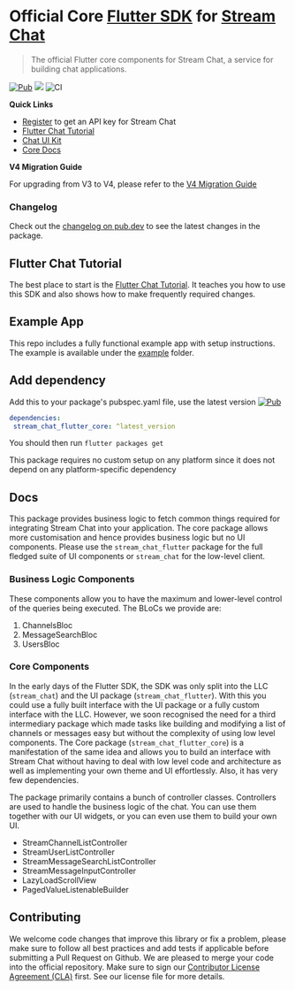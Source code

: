 # Official Core [Flutter SDK](https://getstream.io/chat/sdk/flutter/) for [Stream Chat](https://getstream.io/chat/)

> The official Flutter core components for Stream Chat, a service for
> building chat applications.

[![Pub](https://img.shields.io/pub/v/stream_chat_flutter_core.svg)](https://pub.dartlang.org/packages/stream_chat_flutter_core)
![](https://img.shields.io/badge/platform-flutter%20%7C%20flutter%20web-ff69b4.svg?style=flat-square)
![CI](https://github.com/GetStream/stream-chat-flutter/workflows/stream_flutter_workflow/badge.svg?branch=master)

**Quick Links**

- [Register](https://getstream.io/chat/trial/) to get an API key for Stream Chat
- [Flutter Chat Tutorial](https://getstream.io/chat/flutter/tutorial/)
- [Chat UI Kit](https://getstream.io/chat/ui-kit/)
- [Core Docs](https://getstream.io/chat/docs/sdk/flutter/stream_chat_flutter_core/introduction/)

**V4 Migration Guide**

For upgrading from V3 to V4, please refer to the [V4 Migration Guide](https://getstream.io/chat/docs/sdk/flutter/guides/migration_guide_4_0/)

### Changelog

Check out the [changelog on pub.dev](https://pub.dev/packages/stream_chat_flutter_core/changelog) to see the latest changes in the package.

## Flutter Chat Tutorial

The best place to start is the [Flutter Chat Tutorial](https://getstream.io/chat/flutter/tutorial/).
It teaches you how to use this SDK and also shows how to make frequently required changes.

## Example App

This repo includes a fully functional example app with setup instructions.
The example is available under the [example](https://github.com/GetStream/stream-chat-flutter/tree/main/packages/stream_chat_flutter_core/example) folder.

## Add dependency
Add this to your package's pubspec.yaml file, use the latest version [![Pub](https://img.shields.io/pub/v/stream_chat_flutter_core.svg)](https://pub.dartlang.org/packages/stream_chat_flutter_core)
```yaml
dependencies:
 stream_chat_flutter_core: ^latest_version
```

You should then run `flutter packages get`

This package requires no custom setup on any platform since it does not depend on any platform-specific dependency

## Docs

This package provides business logic to fetch common things required for integrating Stream Chat into your application.
The core package allows more customisation and hence provides business logic but no UI components.
Please use the `stream_chat_flutter` package for the full fledged suite of UI components or `stream_chat` for the low-level client.

### Business Logic Components

These components allow you to have the maximum and lower-level control of the queries being executed.
The BLoCs we provide are:

1) ChannelsBloc
2) MessageSearchBloc
3) UsersBloc

### Core Components

In the early days of the Flutter SDK, the SDK was only split into the LLC (`stream_chat`) and
the UI package (`stream_chat_flutter`). With this you could use a fully built interface with the UI package
or a fully custom interface with the LLC. However, we soon recognised the need for a third intermediary
package which made tasks like building and modifying a list of channels or messages easy but without
the complexity of using low level components. The Core package (`stream_chat_flutter_core`) is a manifestation
of the same idea and allows you to build an interface with Stream Chat without having to deal with
low level code and architecture as well as implementing your own theme and UI effortlessly. 
Also, it has very few dependencies.

The package primarily contains a bunch of controller classes.
Controllers are used to handle the business logic of the chat. You can use them together with our UI widgets, or you can even use them to build your own UI.

* StreamChannelListController
* StreamUserListController
* StreamMessageSearchListController
* StreamMessageInputController
* LazyLoadScrollView
* PagedValueListenableBuilder

## Contributing

We welcome code changes that improve this library or fix a problem,
please make sure to follow all best practices and add tests if applicable before submitting a Pull Request on Github.
We are pleased to merge your code into the official repository.
Make sure to sign our [Contributor License Agreement (CLA)](https://docs.google.com/forms/d/e/1FAIpQLScFKsKkAJI7mhCr7K9rEIOpqIDThrWxuvxnwUq2XkHyG154vQ/viewform) first.
See our license file for more details.
